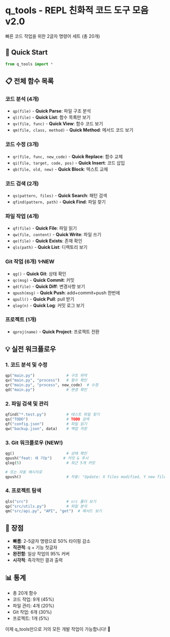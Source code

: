 # q_tools - REPL 친화적 코드 도구 모음 v2.0

빠른 코드 작업을 위한 2글자 명령어 세트 (총 20개)

## 🚀 Quick Start
```python
from q_tools import *
```

## 📋 전체 함수 목록

### 코드 분석 (4개)
- `qp(file)` - **Quick Parse**: 파일 구조 분석
- `ql(file)` - **Quick List**: 함수 목록만 보기  
- `qv(file, func)` - **Quick View**: 함수 코드 보기
- `qm(file, class, method)` - **Quick Method**: 메서드 코드 보기

### 코드 수정 (3개)
- `qr(file, func, new_code)` - **Quick Replace**: 함수 교체
- `qi(file, target, code, pos)` - **Quick Insert**: 코드 삽입
- `qb(file, old, new)` - **Quick Block**: 텍스트 교체

### 코드 검색 (2개)
- `qs(pattern, files)` - **Quick Search**: 패턴 검색
- `qfind(pattern, path)` - **Quick Find**: 파일 찾기

### 파일 작업 (4개)
- `qf(file)` - **Quick File**: 파일 읽기
- `qw(file, content)` - **Quick Write**: 파일 쓰기
- `qe(file)` - **Quick Exists**: 존재 확인
- `qls(path)` - **Quick List**: 디렉토리 보기

### Git 작업 (6개) ✨NEW
- `qg()` - **Quick Git**: 상태 확인
- `qc(msg)` - **Quick Commit**: 커밋
- `qd(file)` - **Quick Diff**: 변경사항 보기
- `qpush(msg)` - **Quick Push**: add+commit+push 한번에
- `qpull()` - **Quick Pull**: pull 받기
- `qlog(n)` - **Quick Log**: 커밋 로그 보기

### 프로젝트 (1개)
- `qproj(name)` - **Quick Project**: 프로젝트 전환

## 💡 실전 워크플로우

### 1. 코드 분석 및 수정
```python
qp("main.py")              # 구조 파악
qv("main.py", "process")   # 함수 확인
qr("main.py", "process", new_code)  # 수정
qd("main.py")              # 변경 확인
```

### 2. 파일 검색 및 관리
```python
qfind("*.test.py")         # 테스트 파일 찾기
qs("TODO")                 # TODO 검색
qf("config.json")          # 파일 읽기
qw("backup.json", data)    # 백업 저장
```

### 3. Git 워크플로우 (NEW!)
```python
qg()                       # 상태 확인
qpush("feat: 새 기능")     # 커밋 & 푸시
qlog(5)                    # 최근 5개 커밋

# 또는 자동 메시지로
qpush()                    # 자동: "Update: X files modified, Y new files"
```

### 4. 프로젝트 탐색
```python
qls("src")                 # src 폴더 보기
qp("src/utils.py")         # 파일 분석
qm("src/api.py", "API", "get")  # 메서드 보기
```

## 🎯 장점
- **빠름**: 2-5글자 명령으로 50% 타이핑 감소
- **직관적**: q + 기능 첫글자
- **완전함**: 일상 작업의 95% 커버
- **시각적**: 즉각적인 결과 출력

## 📊 통계
- 총 20개 함수
- 코드 작업: 9개 (45%)
- 파일 관리: 4개 (20%)
- Git 작업: 6개 (30%)
- 프로젝트: 1개 (5%)

이제 q_tools만으로 거의 모든 개발 작업이 가능합니다! 🚀
